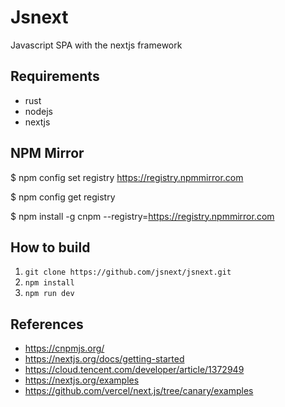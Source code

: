# Jsnext

Javascript SPA with the nextjs framework


Requirements
--------------------------------------

* rust
* nodejs
* nextjs



NPM Mirror
---------------------------------------

$ npm config set registry https://registry.npmmirror.com

$ npm config get registry

$ npm install -g cnpm --registry=https://registry.npmmirror.com



How to build
----------------------------

1. `git clone https://github.com/jsnext/jsnext.git`
1. `npm install`
1. `npm run dev`




References
----------------------------

- https://cnpmjs.org/
- https://nextjs.org/docs/getting-started
- https://cloud.tencent.com/developer/article/1372949
- https://nextjs.org/examples
- https://github.com/vercel/next.js/tree/canary/examples
